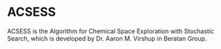 # ACSESS
ACSESS is the Algorithm for Chemical Space Exploration with Stochastic Search, which is developed by Dr. Aaron M. Virshup in Beratan Group.
